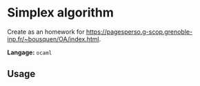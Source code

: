 # Simplex algorithm

Create as an homework for https://pagesperso.g-scop.grenoble-inp.fr/~bousquen/OA/index.html.

**Langage:**  `ocaml`

## Usage
